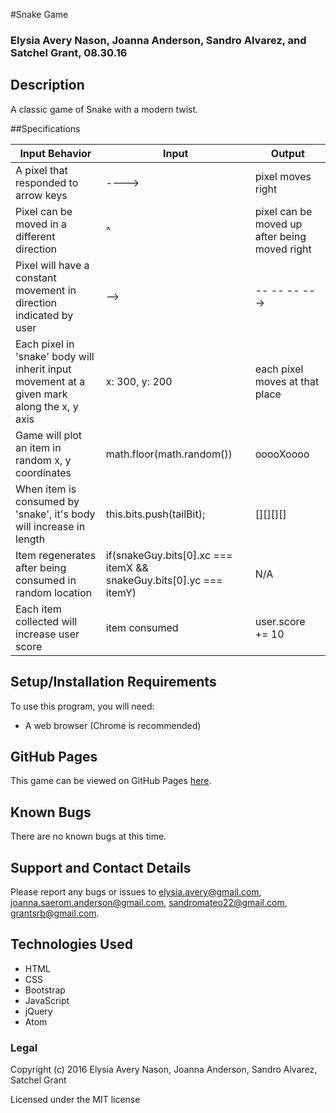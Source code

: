 #Snake Game

### Elysia Avery Nason, Joanna Anderson, Sandro Alvarez, and Satchel Grant, 08.30.16

## Description

A classic game of Snake with a modern twist.

##Specifications

Input Behavior | Input | Output
---------------|-------|--------
A pixel that responded to arrow keys | ----> | pixel moves right
Pixel can be moved in a different direction | ^ | pixel can be moved up after being moved right
Pixel will have a constant movement in direction indicated by user | --> | -- -- -- --->
Each pixel in 'snake' body will inherit input movement at a given mark along the x, y axis | x: 300, y: 200 | each pixel moves at that place
Game will plot an item in random x, y coordinates | math.floor(math.random()) | ooooXoooo
When item is consumed by 'snake', it's body will increase in length | this.bits.push(tailBit); | [][][][]
Item regenerates after being consumed in random location | if(snakeGuy.bits[0].xc === itemX  && snakeGuy.bits[0].yc === itemY) | N/A
Each item collected will increase user score | item consumed | user.score += 10

## Setup/Installation Requirements ##

To use this program, you will need:

* A web browser (Chrome is recommended)

## GitHub Pages ##

This game can be viewed on GitHub Pages [here](https://grantsrb.github.io/snake/).

## Known Bugs ##

There are no known bugs at this time.

## Support and Contact Details ##

Please report any bugs or issues to elysia.avery@gmail.com, joanna.saerom.anderson@gmail.com, sandromateo22@gmail.com, grantsrb@gmail.com.

## Technologies Used ##

* HTML
* CSS
* Bootstrap
* JavaScript
* jQuery
* Atom

### Legal

Copyright (c) 2016 Elysia Avery Nason, Joanna Anderson, Sandro Alvarez, Satchel Grant

Licensed under the MIT license
